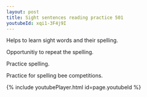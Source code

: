 ```yaml
---
layout: post
title: Sight sentences reading practice 501
youtubeId: xqi1-3F4j9I
---
```

 
 
Helps to learn sight words and their spelling.

Opportunitiy to repeat the spelling. 

Practice spelling. 
 
Practice for spelling bee competitions. 
 
{% include youtubePlayer.html id=page.youtubeId %}
 
 

